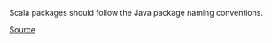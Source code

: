 Scala packages should follow the Java package naming conventions.

[Source](http://docs.scala-lang.org/style/naming-conventions.html)
      